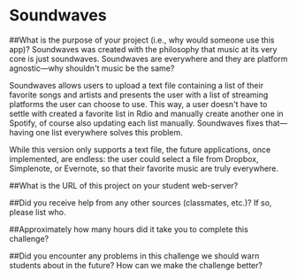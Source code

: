 # Soundwaves

##What is the purpose of your project (i.e., why would someone use this app)?
Soundwaves was created with the philosophy that music at its very core is just soundwaves. Soundwaves are everywhere and they are platform agnostic—why shouldn't music be the same?

Soundwaves allows users to upload a text file containing a list of their favorite songs and artists and presents the user with a list of streaming platforms the user can choose to use. This way, a user doesn't have to settle with created a favorite list in Rdio and manually create another one in Spotify, of course also updating each list manually. Soundwaves fixes that—having one list everywhere solves this problem.

While this version only supports a text file, the future applications, once implemented, are endless: the user could select a file from Dropbox, Simplenote, or Evernote, so that their favorite music are truly everywhere.

##What is the URL of this project on your student web-server?


##Did you receive help from any other sources (classmates, etc.)? If so, please list who.


##Approximately how many hours did it take you to complete this challenge?


##Did you encounter any problems in this challenge we should warn students about in the future? How can we make the challenge better?

